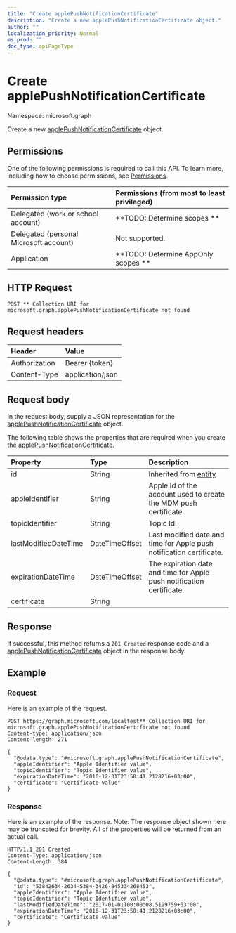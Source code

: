 ```yaml
---
title: "Create applePushNotificationCertificate"
description: "Create a new applePushNotificationCertificate object."
author: ""
localization_priority: Normal
ms.prod: ""
doc_type: apiPageType
---
```


# Create applePushNotificationCertificate

Namespace: microsoft.graph

Create a new [applePushNotificationCertificate](../resources/applepushnotificationcertificate.md) object.

## Permissions
One of the following permissions is required to call this API. To learn more, including how to choose permissions, see [Permissions](/concepts/permissions-reference.md).

|Permission type|Permissions (from most to least privileged)|
|:---|:---|
|Delegated (work or school account)|**TODO: Determine scopes **|
|Delegated (personal Microsoft account)|Not supported.|
|Application|**TODO: Determine AppOnly scopes **|

## HTTP Request
<!-- {
  "blockType": "ignored"
}
-->
``` http
POST ** Collection URI for microsoft.graph.applePushNotificationCertificate not found
```

## Request headers
|Header|Value|
|:---|:---|
|Authorization|Bearer {token}|
|Content-Type|application/json|

## Request body
In the request body, supply a JSON representation for the [applePushNotificationCertificate](../resources/applepushnotificationcertificate.md) object.

The following table shows the properties that are required when you create the [applePushNotificationCertificate](../resources/applepushnotificationcertificate.md).

|Property|Type|Description|
|:---|:---|:---|
|id|String| Inherited from [entity](../resources/entity.md)|
|appleIdentifier|String|Apple Id of the account used to create the MDM push certificate.|
|topicIdentifier|String|Topic Id.|
|lastModifiedDateTime|DateTimeOffset|Last modified date and time for Apple push notification certificate.|
|expirationDateTime|DateTimeOffset|The expiration date and time for Apple push notification certificate.|
|certificate|String||



## Response
If successful, this method returns a `201 Created` response code and a [applePushNotificationCertificate](../resources/applepushnotificationcertificate.md) object in the response body.

## Example

### Request
Here is an example of the request.
<!-- {
  "blockType": "request",
  "name": "create_applepushnotificationcertificate_from_"
}
-->
``` http
POST https://graph.microsoft.com/localtest** Collection URI for microsoft.graph.applePushNotificationCertificate not found
Content-type: application/json
Content-length: 271

{
  "@odata.type": "#microsoft.graph.applePushNotificationCertificate",
  "appleIdentifier": "Apple Identifier value",
  "topicIdentifier": "Topic Identifier value",
  "expirationDateTime": "2016-12-31T23:58:41.2128216+03:00",
  "certificate": "Certificate value"
}
```

### Response
Here is an example of the response. Note: The response object shown here may be truncated for brevity. All of the properties will be returned from an actual call.
<!-- {
  "blockType": "response",
  "truncated": true,
  "@odata.type": "microsoft.graph.applepushnotificationcertificate"
}
-->
``` http
HTTP/1.1 201 Created
Content-Type: application/json
Content-Length: 384

{
  "@odata.type": "#microsoft.graph.applePushNotificationCertificate",
  "id": "53842634-2634-5384-3426-845334268453",
  "appleIdentifier": "Apple Identifier value",
  "topicIdentifier": "Topic Identifier value",
  "lastModifiedDateTime": "2017-01-01T00:00:08.5199759+03:00",
  "expirationDateTime": "2016-12-31T23:58:41.2128216+03:00",
  "certificate": "Certificate value"
}
```

